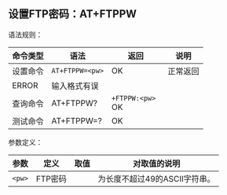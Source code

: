 ## 设置FTP密码：AT+FTPPW

语法规则：

| 命令类型 | 语法            | 返回                 | 说明     |
| -------- | --------------- | -------------------- | -------- |
| 设置命令 | `AT+FTPPW=<pw>` | OK                   | 正常返回 |
| ERROR    | 输入格式有误    |                      |          |
| 查询命令 | AT+FTPPW?       | `+FTPPW:<pw> `<br>OK |          |
| 测试命令 | AT+FTPPW=?      | OK                   |          |

 

参数定义：

| 参数   | 定义    | 取值 | 对取值的说明                  |
| ------ | ------- | ---- | ----------------------------- |
| `<pw>` | FTP密码 |      | 为长度不超过49的ASCII字符串。 |

